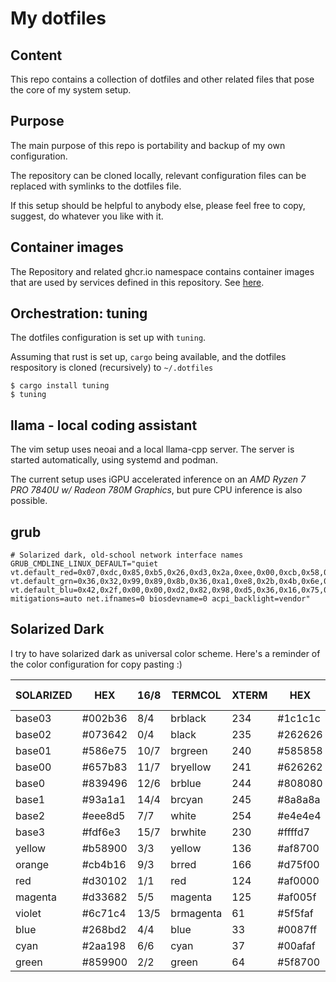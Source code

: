 # My dotfiles

## Content

This repo contains a collection of dotfiles and other related files that pose
the core of my system setup.

## Purpose

The main purpose of this repo is portability and backup of my own
configuration.

The repository can be cloned locally, relevant configuration files can be
replaced with symlinks to the dotfiles file.

If this setup should be helpful to anybody else, please feel
free to copy, suggest, do whatever you like with it.

## Container images

The Repository and related ghcr.io namespace contains container images that are
used by services defined in this repository.
See [here](container-images).

## Orchestration: tuning

The dotfiles configuration is set up with `tuning`.

Assuming that rust is set up, `cargo` being available, and the dotfiles
respository is cloned (recursively) to `~/.dotfiles`

```shell
$ cargo install tuning
$ tuning
```

## llama - local coding assistant

The vim setup uses neoai and a local llama-cpp server.
The server is started automatically, using systemd and podman.

The current setup uses iGPU accelerated inference on an _AMD Ryzen 7 PRO 7840U
w/ Radeon 780M Graphics_, but pure CPU inference is also possible.

## grub

```text
# Solarized dark, old-school network interface names
GRUB_CMDLINE_LINUX_DEFAULT="quiet vt.default_red=0x07,0xdc,0x85,0xb5,0x26,0xd3,0x2a,0xee,0x00,0xcb,0x58,0x65,0x83,0x6c,0x93,0xfd vt.default_grn=0x36,0x32,0x99,0x89,0x8b,0x36,0xa1,0xe8,0x2b,0x4b,0x6e,0x7b,0x94,0x71,0xa1,0xf6 vt.default_blu=0x42,0x2f,0x00,0x00,0xd2,0x82,0x98,0xd5,0x36,0x16,0x75,0x83,0x96,0xc4,0xa1,0xe3 mitigations=auto net.ifnames=0 biosdevname=0 acpi_backlight=vendor"
```

## Solarized Dark

I try to have solarized dark as universal color scheme.
Here's a reminder of the color configuration for copy pasting :)

| SOLARIZED | HEX     | 16/8 | TERMCOL   | XTERM | HEX     | `L*A*B`      | RGB           | HSB          | GNU screen |
| --------- | ------- | ---- | --------- | ----- | ------- | ------------ | ------------- | ------------ | ---------- |
| base03    | #002b36 | 8/4  | brblack   | 234   | #1c1c1c | `15,-12,-12` | `0,43,54`     | `193,100,21` | K          |
| base02    | #073642 | 0/4  | black     | 235   | #262626 | `20,-12,-12` | `7,54,66`     | `192,90,26`  | k          |
| base01    | #586e75 | 10/7 | brgreen   | 240   | #585858 | `45,-07,-07` | `88,110,117`  | `194,25,46`  | G          |
| base00    | #657b83 | 11/7 | bryellow  | 241   | #626262 | `50,-07,-07` | `101,123,131` | `195,23,51`  | Y          |
| base0     | #839496 | 12/6 | brblue    | 244   | #808080 | `60,-06,-03` | `131,148,150` | `186,13,59`  | B          |
| base1     | #93a1a1 | 14/4 | brcyan    | 245   | #8a8a8a | `65,-05,-02` | `147,161,161` | `180,9,63`   | C          |
| base2     | #eee8d5 | 7/7  | white     | 254   | #e4e4e4 | `92,-00,10`  | `238,232,213` | `44,11,93`   | w          |
| base3     | #fdf6e3 | 15/7 | brwhite   | 230   | #ffffd7 | `97,00,10`   | `253,246,227` | `44,10,99`   | W          |
| yellow    | #b58900 | 3/3  | yellow    | 136   | #af8700 | `60,10,65`   | `181,137,0`   | `45,100,71`  | y          |
| orange    | #cb4b16 | 9/3  | brred     | 166   | #d75f00 | `50,50,55`   | `203,75,22`   | `18,89,80`   | R          |
| red       | #d30102 | 1/1  | red       | 124   | #af0000 | `45,70,60`   | `211,1,2`     | `0,99,83`    | r          |
| magenta   | #d33682 | 5/5  | magenta   | 125   | #af005f | `50,65,-05`  | `211,54,130`  | `331,74,83`  | m          |
| violet    | #6c71c4 | 13/5 | brmagenta | 61    | #5f5faf | `50,15,-45`  | `108,113,196` | `237,45,77`  | M          |
| blue      | #268bd2 | 4/4  | blue      | 33    | #0087ff | `55,-10,-45` | `38,139,210`  | `205,82,82`  | b          |
| cyan      | #2aa198 | 6/6  | cyan      | 37    | #00afaf | `60,-35,-05` | `42,161,152`  | `175,74,63`  | c          |
| green     | #859900 | 2/2  | green     | 64    | #5f8700 | `60,-20,65`  | `133,153,0`   | `68,100,60`  | g          |
